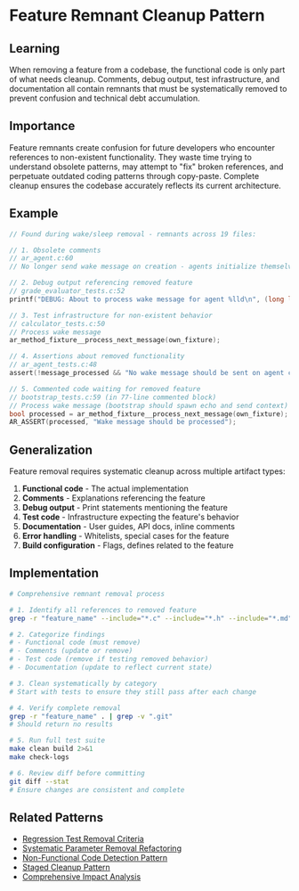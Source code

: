 # Feature Remnant Cleanup Pattern

## Learning
When removing a feature from a codebase, the functional code is only part of what needs cleanup. Comments, debug output, test infrastructure, and documentation all contain remnants that must be systematically removed to prevent confusion and technical debt accumulation.

## Importance
Feature remnants create confusion for future developers who encounter references to non-existent functionality. They waste time trying to understand obsolete patterns, may attempt to "fix" broken references, and perpetuate outdated coding patterns through copy-paste. Complete cleanup ensures the codebase accurately reflects its current architecture.

## Example
```c
// Found during wake/sleep removal - remnants across 19 files:

// 1. Obsolete comments
// ar_agent.c:60
// No longer send wake message on creation - agents initialize themselves

// 2. Debug output referencing removed feature  
// grade_evaluator_tests.c:52
printf("DEBUG: About to process wake message for agent %lld\n", (long long)evaluator_agent);

// 3. Test infrastructure for non-existent behavior
// calculator_tests.c:50
// Process wake message
ar_method_fixture__process_next_message(own_fixture);

// 4. Assertions about removed functionality
// ar_agent_tests.c:48
assert(!message_processed && "No wake message should be sent on agent creation");

// 5. Commented code waiting for removed feature
// bootstrap_tests.c:59 (in 77-line commented block)
// Process wake message (bootstrap should spawn echo and send context)
bool processed = ar_method_fixture__process_next_message(own_fixture);
AR_ASSERT(processed, "Wake message should be processed");
```

## Generalization
Feature removal requires systematic cleanup across multiple artifact types:
1. **Functional code** - The actual implementation
2. **Comments** - Explanations referencing the feature
3. **Debug output** - Print statements mentioning the feature
4. **Test code** - Infrastructure expecting the feature's behavior
5. **Documentation** - User guides, API docs, inline comments
6. **Error handling** - Whitelists, special cases for the feature
7. **Build configuration** - Flags, defines related to the feature

## Implementation
```bash
# Comprehensive remnant removal process

# 1. Identify all references to removed feature
grep -r "feature_name" --include="*.c" --include="*.h" --include="*.md" .

# 2. Categorize findings
# - Functional code (must remove)
# - Comments (update or remove)
# - Test code (remove if testing removed behavior)
# - Documentation (update to reflect current state)

# 3. Clean systematically by category
# Start with tests to ensure they still pass after each change

# 4. Verify complete removal
grep -r "feature_name" . | grep -v ".git"
# Should return no results

# 5. Run full test suite
make clean build 2>&1
make check-logs

# 6. Review diff before committing
git diff --stat
# Ensure changes are consistent and complete
```

## Related Patterns
- [Regression Test Removal Criteria](regression-test-removal-criteria.md)
- [Systematic Parameter Removal Refactoring](systematic-parameter-removal-refactoring.md)
- [Non-Functional Code Detection Pattern](non-functional-code-detection-pattern.md)
- [Staged Cleanup Pattern](staged-cleanup-pattern.md)
- [Comprehensive Impact Analysis](comprehensive-impact-analysis.md)
